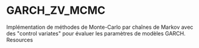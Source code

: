 # GARCH_ZV_MCMC
Implémentation de méthodes de Monte-Carlo par chaînes de Markov avec des "control variates" pour évaluer les paramètres de modèles GARCH.  Resources
